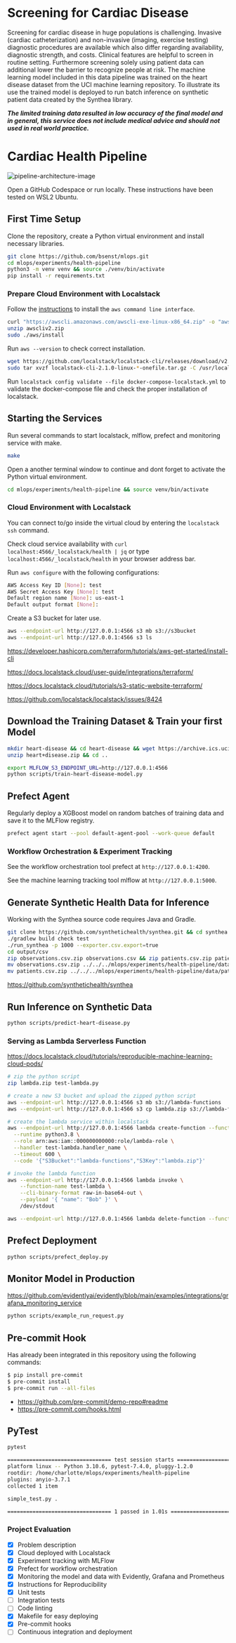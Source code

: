 # Screening for Cardiac Disease
Screening for cardiac disease in huge populations is challenging. Invasive (cardiac catheterization) and non-invasive (imaging, exercise testing) diagnostic procedures are available which also differ regarding availability, diagnostic strength, and costs. Clinical features are helpful to screen in routine setting. Furthermore screening solely using patient data can additional lower the barrier to recognize people at risk. The machine learning model included in this data pipeline was trained on the heart disease dataset from the UCI machine learning repository. To illustrate its use the trained model is deployed to run batch inference on synthetic patient data created by the Synthea library.

***The limited training data resulted in low accuracy of the final model and in general, this service does not include medical advice and should not used in real world practice.***

# Cardiac Health Pipeline

![pipeline-architecture-image](https://github.com/bsenst/mlops/assets/8211411/8c1bb839-7759-47ba-aa83-13c0b21407f7)

Open a GitHub Codespace or run locally. These instructions have been tested on WSL2 Ubuntu.

## First Time Setup

Clone the repository, create a Python virtual environment and install necessary libraries. 

```bash
git clone https://github.com/bsenst/mlops.git
cd mlops/experiments/health-pipeline
python3 -m venv venv && source ./venv/bin/activate
pip install -r requirements.txt
```

### Prepare Cloud Environment with Localstack

Follow the [instructions](https://docs.aws.amazon.com/cli/latest/userguide/getting-started-install.html) to install the `aws command line interface`.

```bash
curl "https://awscli.amazonaws.com/awscli-exe-linux-x86_64.zip" -o "awscliv2.zip"
unzip awscliv2.zip
sudo ./aws/install
```

Run `aws --version` to check correct installation.

```bash
wget https://github.com/localstack/localstack-cli/releases/download/v2.1.0/localstack-cli-2.1.0-linux-amd64-onefile.tar.gz
sudo tar xvzf localstack-cli-2.1.0-linux-*-onefile.tar.gz -C /usr/local/bin
```

Run `localstack config validate --file docker-compose-localstack.yml` to validate the docker-compose file and check the proper installation of localstack.

## Starting the Services

Run several commands to start localstack, mlflow, prefect and monitoring service with make.

```bash
make
```

Open a another terminal window to continue and dont forget to activate the Python virtual environment.

```bash
cd mlops/experiments/health-pipeline && source venv/bin/activate
```

### Cloud Environment with Localstack

You can connect to/go inside the virtual cloud by entering the `localstack ssh` command.

Check cloud service availability with `curl localhost:4566/_localstack/health | jq` or type `localhost:4566/_localstack/health` in your browser address bar.

Run `aws configure` with the following configurations:

```bash
AWS Access Key ID [None]: test
AWS Secret Access Key [None]: test
Default region name [None]: us-east-1
Default output format [None]:
```

Create a S3 bucket for later use.

```bash
aws --endpoint-url http://127.0.0.1:4566 s3 mb s3://s3bucket
aws --endpoint-url http://127.0.0.1:4566 s3 ls
```

https://developer.hashicorp.com/terraform/tutorials/aws-get-started/install-cli

https://docs.localstack.cloud/user-guide/integrations/terraform/

https://docs.localstack.cloud/tutorials/s3-static-website-terraform/

https://github.com/localstack/localstack/issues/8424

## Download the Training Dataset & Train your first Model

```bash
mkdir heart-disease && cd heart-disease && wget https://archive.ics.uci.edu/static/public/45/heart+disease.zip
unzip heart+disease.zip && cd ..
```

```bash
export MLFLOW_S3_ENDPOINT_URL=http://127.0.0.1:4566
python scripts/train-heart-disease-model.py
```

## Prefect Agent
Regularly deploy a XGBoost model on random batches of training data and save it to the MLFlow registry.

```bash
prefect agent start --pool default-agent-pool --work-queue default
```

### Workflow Orchestration & Experiment Tracking

See the workflow orchestration tool prefect at `http://127.0.0.1:4200`.

See the machine learning tracking tool mlflow at `http://127.0.0.1:5000`.

## Generate Synthetic Health Data for Inference
Working with the Synthea source code requires Java and Gradle.

```bash
git clone https://github.com/synthetichealth/synthea.git && cd synthea
./gradlew build check test
./run_synthea -p 1000 --exporter.csv.export=true
cd output/csv
zip observations.csv.zip observations.csv && zip patients.csv.zip patients.csv
mv observations.csv.zip ../../../mlops/experiments/health-pipeline/data/observations.csv.zip
mv patients.csv.zip ../../../mlops/experiments/health-pipeline/data/patients.csv.zip
```

https://github.com/synthetichealth/synthea

## Run Inference on Synthetic Data

```bash
python scripts/predict-heart-disease.py
```

### Serving as Lambda Serverless Function 
https://docs.localstack.cloud/tutorials/reproducible-machine-learning-cloud-pods/

```bash
# zip the python script
zip lambda.zip test-lambda.py 

# create a new S3 bucket and upload the zipped python script
aws --endpoint-url http://127.0.0.1:4566 s3 mb s3://lambda-functions
aws --endpoint-url http://127.0.0.1:4566 s3 cp lambda.zip s3://lambda-functions/lambda.zip

# create the lambda service within localstack
aws --endpoint-url http://127.0.0.1:4566 lambda create-function --function-name test-lambda \
  --runtime python3.8 \
  --role arn:aws:iam::000000000000:role/lambda-role \
  --handler test-lambda.handler_name \
  --timeout 600 \
  --code '{"S3Bucket":"lambda-functions","S3Key":"lambda.zip"}'

# invoke the lambda function
aws --endpoint-url http://127.0.0.1:4566 lambda invoke \
    --function-name test-lambda \
    --cli-binary-format raw-in-base64-out \
    --payload '{ "name": "Bob" }' \
    /dev/stdout
```

```bash
aws --endpoint-url http://127.0.0.1:4566 lambda delete-function --function-name test-lambda
```

## Prefect Deployment

```bash
python scripts/prefect_deploy.py
```

## Monitor Model in Production
https://github.com/evidentlyai/evidently/blob/main/examples/integrations/grafana_monitoring_service

```bash
python scripts/example_run_request.py
```

## Pre-commit Hook
Has already been integrated in this repository using the following commands:

```bash
$ pip install pre-commit
$ pre-commit install
$ pre-commit run --all-files
```

- https://github.com/pre-commit/demo-repo#readme
- https://pre-commit.com/hooks.html

## PyTest

```bash
pytest

================================= test session starts ===============================
platform linux -- Python 3.10.6, pytest-7.4.0, pluggy-1.2.0
rootdir: /home/charlotte/mlops/experiments/health-pipeline
plugins: anyio-3.7.1
collected 1 item     

simple_test.py .                                                               [100%]

================================= 1 passed in 1.01s =================================
```

### Project Evaluation
- [x] Problem description
- [x] Cloud deployed with Localstack
- [x] Experiment tracking with MLFlow
- [x] Prefect for workflow orchestration
- [x] Monitoring the model and data with Evidently, Grafana and Prometheus
- [x] Instructions for Reproducibility
- [x] Unit tests
- [ ] Integration tests
- [ ] Code linting
- [x] Makefile for easy deploying
- [x] Pre-commit hooks
- [ ] Continuous integration and deployment
